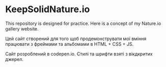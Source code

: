 # KeepSolidNature.io
This repository is designed for practice. Here is a concept of my Nature.io gallery website.

Цей сайт створений для того щоб продемонструвати мої вміння працювати з фреймами та альбомами в HTML + CSS + JS.

Сайт розроблений в codepen.io.
Стилі та шрифти взяті з вікдкритих джерел.
